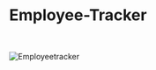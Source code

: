 # Employee-Tracker
<br />


![Employeetracker](https://user-images.githubusercontent.com/62285850/98898461-a5f15000-24e8-11eb-8692-c30f08dada4a.gif)
